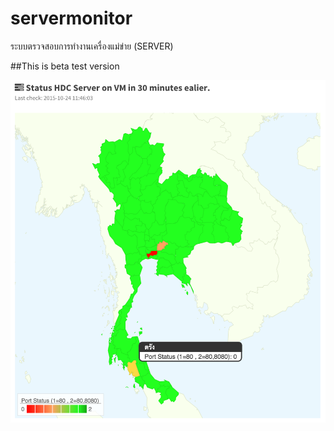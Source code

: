 # servermonitor

ระบบตรวจสอบการทำงานเครื่องแม่ข่าย (SERVER)

##This is beta test version

![GitHub Logo](/images/map_display.png)
